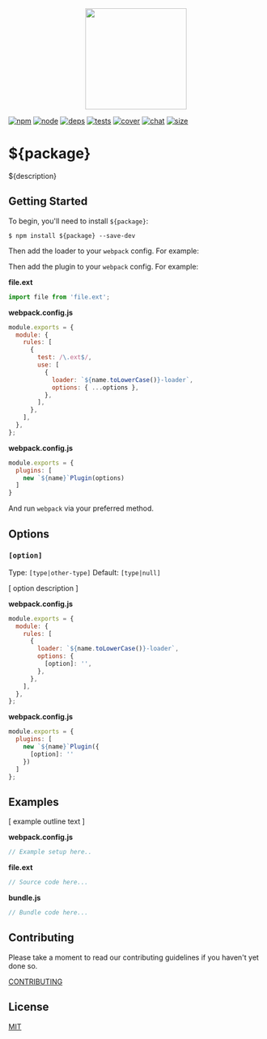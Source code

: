 <div align="center">
  <a href="https://github.com/webpack/webpack">
    <img width="200" height="200" src="https://webpack.js.org/assets/icon-square-big.svg">
  </a>
</div>

[![npm][npm]][npm-url]
[![node][node]][node-url]
[![deps][deps]][deps-url]
[![tests][tests]][tests-url]
[![cover][cover]][cover-url]
[![chat][chat]][chat-url]
[![size][size]][size-url]

# ${package}

${description}

## Getting Started

To begin, you'll need to install `${package}`:

```console
$ npm install ${package} --save-dev
```

<!-- isLoader ? use(this) : delete(isPlugin) -->

Then add the loader to your `webpack` config. For example:

<!-- isPlugin ? use(this) : delete(isLoader) -->

Then add the plugin to your `webpack` config. For example:

**file.ext**

```js
import file from 'file.ext';
```

<!-- isLoader ? use(this) : delete(isPlugin) -->

**webpack.config.js**

```js
module.exports = {
  module: {
    rules: [
      {
        test: /\.ext$/,
        use: [
          {
            loader: `${name.toLowerCase()}-loader`,
            options: { ...options },
          },
        ],
      },
    ],
  },
};
```

<!-- isPlugin ? use(this) : delete(isLoader) -->

**webpack.config.js**

```js
module.exports = {
  plugins: [
    new `${name}`Plugin(options)
  ]
}
```

And run `webpack` via your preferred method.

## Options

### `[option]`

Type: `[type|other-type]`
Default: `[type|null]`

[ option description ]

<!-- isLoader ? use(this) : delete(isPlugin) -->

**webpack.config.js**

```js
module.exports = {
  module: {
    rules: [
      {
        loader: `${name.toLowerCase()}-loader`,
        options: {
          [option]: '',
        },
      },
    ],
  },
};
```

<!-- isPlugin ? use(this) : delete(isLoader) -->

**webpack.config.js**

```js
module.exports = {
  plugins: [
    new `${name}`Plugin({
      [option]: ''
    })
  ]
};
```

## Examples

[ example outline text ]

**webpack.config.js**

```js
// Example setup here..
```

**file.ext**

```js
// Source code here...
```

**bundle.js**

```js
// Bundle code here...
```

## Contributing

Please take a moment to read our contributing guidelines if you haven't yet done so.

[CONTRIBUTING](./.github/CONTRIBUTING.md)

## License

[MIT](./LICENSE)

[npm]: https://img.shields.io/npm/v/${package}.svg
[npm-url]: https://npmjs.com/package/${package}
[node]: https://img.shields.io/node/v/${package}.svg
[node-url]: https://nodejs.org
[deps]: https://david-dm.org/webpack-contrib/${package}.svg
[deps-url]: https://david-dm.org/webpack-contrib/${package}
[tests]: https://dev.azure.com/webpack-contrib/${package}/_apis/build/status/webpack-contrib.${package}?branchName=master
[tests-url]: https://dev.azure.com/webpack-contrib/${package}/_build/latest?definitionId=2&branchName=master
[cover]: https://codecov.io/gh/webpack-contrib/${package}/branch/master/graph/badge.svg
[cover-url]: https://codecov.io/gh/webpack-contrib/${package}
[chat]: https://img.shields.io/badge/gitter-webpack%2Fwebpack-brightgreen.svg
[chat-url]: https://gitter.im/webpack/webpack
[size]: https://packagephobia.now.sh/badge?p=${package}
[size-url]: https://packagephobia.now.sh/result?p=${package}
